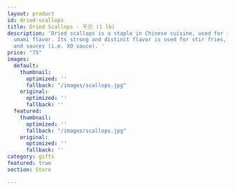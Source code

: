 ```yaml
---
layout: product
id: dried-scallops
title: Dried Scallops - 干贝 (1 lb)
description: 'Dried scallops is a staple in Chinese cuisine, used for its sweet and
  umami flavor. Its strong and distinct flavor is used for stir fries, porridge, stews,
  and sauces (i.e. XO sauce). '
price: "75"
images:
  default:
    thumbnail:
      optimized: ''
      fallback: "/images/scallops.jpg"
    original:
      optimized: ''
      fallback: ''
  featured:
    thumbnail:
      optimized: ''
      fallback: "/images/scallops.jpg"
    original:
      optimized: ''
      fallback: ''
category: gifts
featured: true
section: Store

---
```

